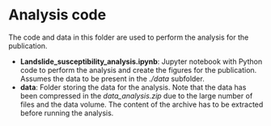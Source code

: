 # Analysis code
The code and data in this folder are used to perform the analysis for the publication. 
- __Landslide_susceptibility_analysis.ipynb__: Jupyter notebook with Python code to perform the analysis and create the figures for the publication. Assumes the data to be present in the _./data_ subfolder. 
- __data__: Folder storing the data for the analysis. Note that the data has been compressed in the _data_analysis.zip_ due to the large number of files and the data volume. The content of the archive has to be extracted before running the analysis.  